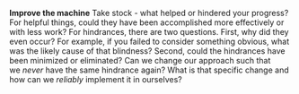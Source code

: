 **Improve the machine**
Take stock - what helped or hindered your progress? 
For helpful things, could they have been accomplished more effectively or with less work? 
For hindrances, there are two questions. First, why did they even occur? For example, if you failed to consider something obvious, what was the likely cause of that blindness? Second, could the hindrances have been minimized or eliminated? Can we change our approach such that we _never_ have the same hindrance again? What is that specific change and how can we _reliably_ implement it in ourselves?